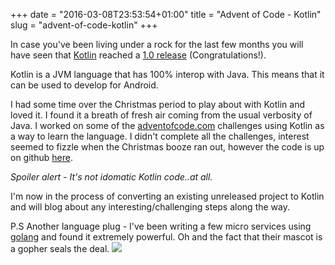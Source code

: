 +++
date = "2016-03-08T23:53:54+01:00"
title = "Advent of Code - Kotlin"
slug = "advent-of-code-kotlin"
+++

In case you've been living under a rock for the last few months you will have seen that [Kotlin](https://kotlinlang.org/) reached a [1.0 release](http://blog.jetbrains.com/kotlin/2016/02/kotlin-1-0-released-pragmatic-language-for-jvm-and-android/) (Congratulations!).

Kotlin is a JVM language that has 100% interop with Java. This means that it can be used to develop for Android.

I had some time over the Christmas period to play about with Kotlin and loved it. I found it a breath of fresh air coming from the usual verbosity of Java.
I worked on some of the [adventofcode.com](http://adventofcode.com/) challenges using Kotlin as a way to learn the language. I didn't complete all the challenges, interest seemed to fizzle when the Christmas booze ran out, however the code is up on github [here](https://github.com/JonathonFry/AdventOfCode).

*Spoiler alert - It's not idomatic Kotlin code..at all.*

I'm now in the process of converting an existing unreleased project to Kotlin and will blog about any interesting/challenging steps along the way.

P.S Another language plug - I've been writing a few micro services using [golang](https://golang.org/) and found it extremely powerful. Oh and the fact that their mascot is a gopher seals the deal.
![](https://golang.org/doc/gopher/frontpage.png)
